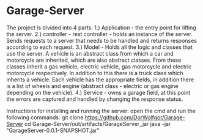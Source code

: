 # Garage-Server
The project is divided into 4 parts:
1.) Application - the entry point for lifting the server.
2.) controller - rest controller - holds an instance of the server. Sends requests to a server that needs to be handled and returns responses according to each request.
3.) Model - Holds all the logic and classes that use the server.
A vehicle is an abstract class from which a car and motorcycle are inherited, which are also abstract classes.
From these classes inherit a gas vehicle, electric vehicle, gas motorcycle and electric motorcycle respectively.
In addition to this there is a truck class which inherits a vehicle.
Each vehicle has the appropriate fields, in addition there is a list of wheels and engine (abstract class - electric or gas engine depending on the vehicle).
4.) Service - owns a garage field, at this point the errors are captured and handled by changing the response status.

Instructions for installing and running the server:
open the cmd and run the following commands:
git clone https://github.com/DorWolfgor/Garage-Server
cd Garage-Server/out/artifacts/GarageServer_jar
java -jar "GarageServer-0.0.1-SNAPSHOT.jar"
